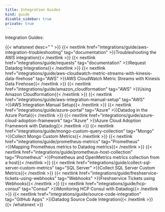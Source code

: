 ```yaml
---
title: Integration Guides
kind: guide
disable_sidebar: true
private: true
---
```


Integration Guides:

{{< whatsnext desc=" " >}}
    {{< nextlink href="integrations/guide/aws-integration-troubleshooting" tag="documentation" >}}Troubleshooting the AWS integration{{< /nextlink >}}
    {{< nextlink href="integrations/guide/requests" tag="documentation" >}}Request Datadog Integrations{{< /nextlink >}}
    {{< nextlink href="integrations/guide/aws-cloudwatch-metric-streams-with-kinesis-data-firehose" tag="AWS" >}}AWS CloudWatch Metric Streams with Kinesis Data Firehose{{< /nextlink >}}
    {{< nextlink href="integrations/guide/amazon_cloudformation" tag="AWS" >}}Using Amazon Cloudformation{{< /nextlink >}}
    {{< nextlink href="integrations/guide/aws-integration-manual-setup" tag="AWS" >}}AWS Integration Manual Setup{{< /nextlink >}}
    {{< nextlink href="integrations/guide/azure-portal" tag="Azure" >}}Datadog in the Azure Portal{{< /nextlink >}}
    {{< nextlink href="integrations/guide/azure-cloud-adoption-framework" tag="Azure" >}}Azure Cloud Adoption Framework with Datadog{{< /nextlink >}}
    {{< nextlink href="integrations/guide/mongo-custom-query-collection" tag="Mongo" >}}Collect Mongo Custom Metrics{{< /nextlink >}}
    {{< nextlink href="integrations/guide/prometheus-metrics" tag="Prometheus" >}}Mapping Prometheus metrics to Datadog metrics{{< /nextlink >}}
    {{< nextlink href="integrations/guide/prometheus-host-collection" tag="Prometheus" >}}Prometheus and OpenMetrics metrics collection from a host{{< /nextlink >}}
    {{< nextlink href="integrations/guide/collect-sql-server-custom-metrics" tag="SQL Server" >}}Collect SQL Server Custom Metrics{{< /nextlink >}}
    {{< nextlink href="integrations/guide/freshservice-tickets-using-webhooks" tag="Webhooks" >}}Freshservice Tickets using Webhooks{{< /nextlink >}}
    {{< nextlink href="integrations/guide/hcp-consul" tag="Consul" >}}Monitoring HCP Consul with Datadog{{< /nextlink >}}
    {{< nextlink href="integrations/guide/source-code-integration" tag="GitHub Apps" >}}Datadog Source Code Integration{{< /nextlink >}}
{{< /whatsnext >}}

